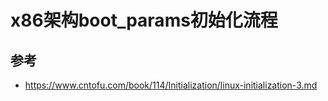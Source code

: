 # x86架构boot_params初始化流程




## 参考

* <https://www.cntofu.com/book/114/Initialization/linux-initialization-3.md>
